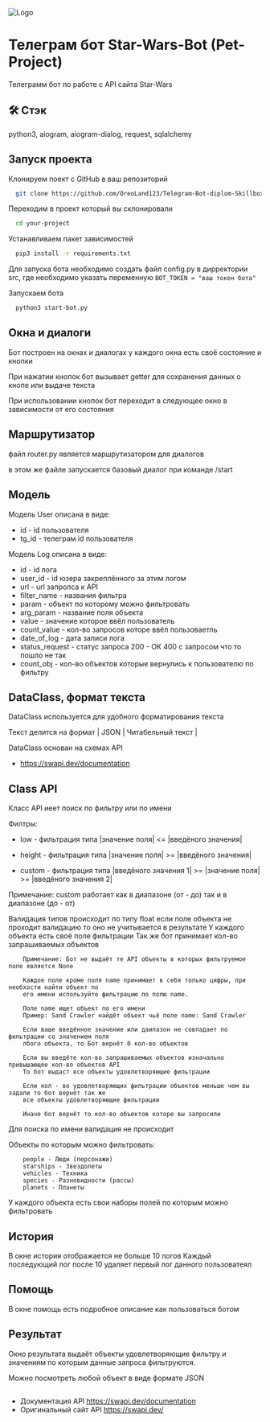 ![Logo](https://www.goodwalldecals.com/61003/star-wars-logo-sticker.jpg)

# Телеграм бот Star-Wars-Bot (Pet-Project)

Телеграмм бот по работе с API сайта Star-Wars

## 🛠 Стэк
python3, aiogram, aiogram-dialog, request, sqlalchemy

## Запуск проекта

Клонируем поект с GitHub в ваш репозиторий

```bash
  git clone https://github.com/OreoLand123/Telegram-Bot-diplom-Skillbox.git
```

Переходим в проект который вы склонировали

```bash
  cd your-project
```

Устанавливаем пакет зависимостей

```bash
  pip3 install -r requirements.txt
```

Для запуска бота необходимо создать файл config.py в дирректории src, где необходимо указать переменную `BOT_TOKEN = "ваш токен бота"`

Запускаем бота
```bash
  python3 start-bot.py
```

## Окна и диалоги

Бот построен на окнах и диалогах
у каждого окна есть своё состояние и кнопки

При нажатии кнопок бот вызывает getter для сохранения данных о кнопе или выдаче текста

При использовании кнопок бот переходит в следующее окно в зависимости от его состояния

## Маршрутизатор

файл router.py является маршрутизатором для диалогов

в этом же файле запускается базовый диалог при команде /start


## Модель

Модель User описана в виде:

- id - id пользователя
- tg_id - телеграм id пользователя

Модель Log описана в виде:

- id - id лога
- user_id - id юзера закреплённого за этим логом
- url - url запролса к API
- filter_name - названия фильтра
- param - объект по которому можно фильтровать
- arg_param - название поля объекта
- value - значение которое ввёл пользователь
- count_value - кол-во запросов которе ввёл пользоваетль
- date_of_log - дата записи лога
- status_request - статус запроса 200 - ОК 400 c запросом что то пошло не так
- count_obj - кол-во объектов которые вернулись к пользователю по фильтру

## DataClass, формат текста

DataClass используется для удобного форматирования текста

Текст делится на формат | JSON | Читабельный текст |

DataClass основан на схемах API
- https://swapi.dev/documentation

## Class API

Класс API иеет поиск по фильтру или по имени

Филтры:
- low - фильтрация типа |значение поля| <= |введёного значения|

- height - фильтрация типа |значение поля| >= |введёного значения|

- custom -  фильтрация типа |введёного значения 1|  >= |значение поля| >= |введёного значения 2|

Примечание: custom работает как в диапазоне (от - до) так и в диапазоне (до - от)


Валидация типов происходит по типу float если поле объекта не проходит валидацию то оно не учитывается в результате
        У каждого объекта есть своё поле фильтрации
        Так же бот принимает кол-во запрашиваемых объектов

        Примечание: Бот не выдаёт те API объекты в которых фильтруемое поле является None

        Каждое поле кроме поля name принимает в себя только цифры, при необхости найти объект по
        его имени используйте фильтрацию по полю name.

        Поле name ищет объект по его имени
        Пример: Sand Crawler найдёт объект чьё поле name: Sand Crawler

        Если ваше введённое значение или даипазон не совпадает по фильтрации со значением поля
        лбого объекта, то Бот вернёт 0 кол-во объектов

        Если вы введёте кол-во запрашиваемых объектов изначально привышающее кол-во объектов API
        То бот выдаст все объекты удовлетворяющие фильтрации

        Если кол - во удовлетворяющих фильтрации объектов меньше чем вы задали то бот вернёт так же
        все объекты удовлетворяющие фильтрации

        Иначе бот вернёт то кол-во объектов которе вы запросили

Для поиска по имени валидация не происходит

Объекты по которым можно фильтровать:

        people - Люди (персонажи)
        starships - Звездолеты
        vehicles - Техника
        species - Разновидности (рассы)
        planets - Планеты
        
У каждого объекта есть свои наборы полей по которым можно фильтровать


## История
В окне история отображается не больше 10 логов
Каждый последующий лог после 10 удаляет первый лог данного пользоватеял

## Помощь
В окне помощь есть подробное описание как пользоваться ботом

## Результат
Окно результата выдаёт объекты удовлетворяющие фильтру и значениям по которым данные запроса фильтруются.

Можно посмотреть любой объект в виде формате JSON


##

- Документация API https://swapi.dev/documentation
- Оригинальный сайт API https://swapi.dev/
